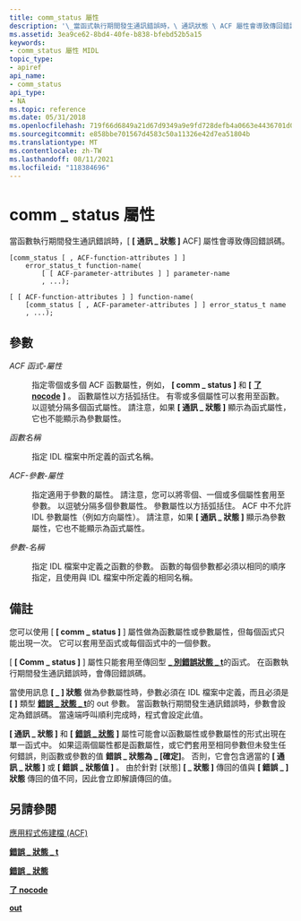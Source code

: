 ```yaml
---
title: comm_status 屬性
description: '\_當函式執行期間發生通訊錯誤時，\ 通訊狀態 \ ACF 屬性會導致傳回錯誤碼。'
ms.assetid: 3ea9ce62-8bd4-40fe-b838-bfebd52b5a15
keywords:
- comm_status 屬性 MIDL
topic_type:
- apiref
api_name:
- comm_status
api_type:
- NA
ms.topic: reference
ms.date: 05/31/2018
ms.openlocfilehash: 719f66d6849a21d67d9349a9e9fd728defb4a0663e4436701d06f20209f4d5b9
ms.sourcegitcommit: e858bbe701567d4583c50a11326e42d7ea51804b
ms.translationtype: MT
ms.contentlocale: zh-TW
ms.lasthandoff: 08/11/2021
ms.locfileid: "118384696"
---
```

# <a name="comm_status-attribute"></a>comm \_ status 屬性

當函數執行期間發生通訊錯誤時，[ **\[ 通訊 \_ 狀態 \]** ACF] 屬性會導致傳回錯誤碼。

``` syntax
[comm_status [ , ACF-function-attributes ] ] 
    error_status_t function-name(
        [ [ ACF-parameter-attributes ] ] parameter-name
        , ...);

[ [ ACF-function-attributes ] ] function-name(
    [comm_status [ , ACF-parameter-attributes ] ] error_status_t name
    , ...);
```

## <a name="parameters"></a>參數

<dl> <dt>

*ACF 函式-屬性* 
</dt> <dd>

指定零個或多個 ACF 函數屬性，例如， **\[ comm \_ status \]** 和 **\[** [**了 nocode**](nocode.md) **\]** 。 函數屬性以方括弧括住。 有零或多個屬性可以套用至函數。 以逗號分隔多個函式屬性。 請注意，如果 **\[ 通訊 \_ 狀態 \]** 顯示為函式屬性，它也不能顯示為參數屬性。

</dd> <dt>

*函數名稱* 
</dt> <dd>

指定 IDL 檔案中所定義的函式名稱。

</dd> <dt>

*ACF-參數-屬性* 
</dt> <dd>

指定適用于參數的屬性。 請注意，您可以將零個、一個或多個屬性套用至參數。 以逗號分隔多個參數屬性。 參數屬性以方括弧括住。 ACF 中不允許 IDL 參數屬性（例如方向屬性）。 請注意，如果 **\[ 通訊 \_ 狀態 \]** 顯示為參數屬性，它也不能顯示為函式屬性。

</dd> <dt>

*參數-名稱* 
</dt> <dd>

指定 IDL 檔案中定義之函數的參數。 函數的每個參數都必須以相同的順序指定，且使用與 IDL 檔案中所定義的相同名稱。

</dd> </dl>

## <a name="remarks"></a>備註

您可以使用 [ **\[ comm \_ status \]** ] 屬性做為函數屬性或參數屬性，但每個函式只能出現一次。 它可以套用至函式或每個函式中的一個參數。

[ **\[ Comm \_ status \]** ] 屬性只能套用至傳回型 [**\_ 別錯誤狀態 \_ t**](error-status-t.md)的函式。 在函數執行期間發生通訊錯誤時，會傳回錯誤碼。

當使用訊息 **\[ \_ \] 狀態** 做為參數屬性時，參數必須在 IDL 檔案中定義，而且必須是 **\[** [](out-idl.md) **\]** 類型 [**錯誤 \_ 狀態 \_ t**](error-status-t.md)的 out 參數。 當函數執行期間發生通訊錯誤時，參數會設定為錯誤碼。 當遠端呼叫順利完成時，程式會設定此值。

**\[ 通訊 \_ 狀態 \]** 和 **\[** [**錯誤 \_ 狀態**](fault-status.md) **\]** 屬性可能會以函數屬性或參數屬性的形式出現在單一函式中。 如果這兩個屬性都是函數屬性，或它們套用至相同參數但未發生任何錯誤，則函數或參數的值 **錯誤 \_ 狀態為 \_ [確定]**。 否則，它會包含適當的 **\[ 通訊 \_ 狀態 \]** 或 **\[ 錯誤 \_ 狀態值 \]** 。 由於針對 [狀態] **\[ \_ 狀態 \]** 傳回的值與 **\[ 錯誤 \_ \] 狀態** 傳回的值不同，因此會立即解讀傳回的值。

## <a name="see-also"></a>另請參閱

<dl> <dt>

[應用程式佈建檔 (ACF) ](application-configuration-file-acf-.md)
</dt> <dt>

[**錯誤 \_ 狀態 \_ t**](error-status-t.md)
</dt> <dt>

[**錯誤 \_ 狀態**](fault-status.md)
</dt> <dt>

[**了 nocode**](nocode.md)
</dt> <dt>

[**out**](out-idl.md)
</dt> </dl>

 

 




